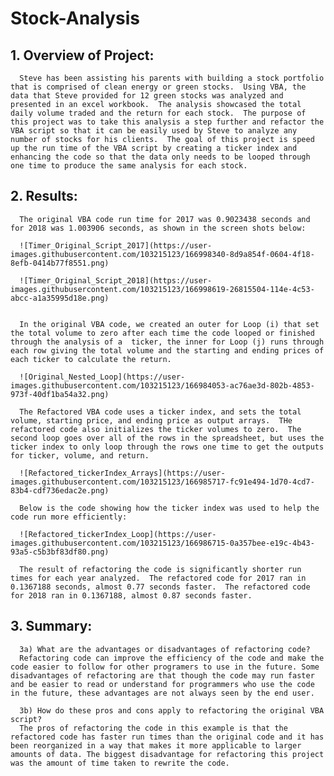 # Stock-Analysis

## 1. Overview of Project: 
      Steve has been assisting his parents with building a stock portfolio that is comprised of clean energy or green stocks.  Using VBA, the data that Steve provided for 12 green stocks was analyzed and presented in an excel workbook.  The analysis showcased the total daily volume traded and the return for each stock.  The purpose of this project was to take this analysis a step further and refactor the VBA script so that it can be easily used by Steve to analyze any number of stocks for his clients.  The goal of this project is speed up the run time of the VBA script by creating a ticker index and enhancing the code so that the data only needs to be looped through one time to produce the same analysis for each stock.   
      
## 2. Results:
      The original VBA code run time for 2017 was 0.9023438 seconds and for 2018 was 1.003906 seconds, as shown in the screen shots below: 
      
      ![Timer_Original_Script_2017](https://user-images.githubusercontent.com/103215123/166998340-8d9a854f-0604-4f18-8efb-0414b77f8551.png)

      ![Timer_Original_Script_2018](https://user-images.githubusercontent.com/103215123/166998619-26815504-114e-4c53-abcc-a1a35995d18e.png)

      
      In the original VBA code, we created an outer for Loop (i) that set the total volume to zero after each time the code looped or finished through the analysis of a  ticker, the inner for Loop (j) runs through each row giving the total volume and the starting and ending prices of each ticker to calculate the return.  
      
      ![Original_Nested_Loop](https://user-images.githubusercontent.com/103215123/166984053-ac76ae3d-802b-4853-973f-40df1ba54a32.png)
      
      The Refactored VBA code uses a ticker index, and sets the total volume, starting price, and ending price as output arrays.  THe refactored code also initializes the ticker volumes to zero.  The second loop goes over all of the rows in the spreadsheet, but uses the ticker index to only loop through the rows one time to get the outputs for ticker, volume, and return.  
      
      ![Refactored_tickerIndex_Arrays](https://user-images.githubusercontent.com/103215123/166985717-fc91e494-1d70-4cd7-83b4-cdf736edac2e.png)

      Below is the code showing how the ticker index was used to help the code run more efficiently: 
      
      ![Refactored_tickerIndex_Loop](https://user-images.githubusercontent.com/103215123/166986715-0a357bee-e19c-4b43-93a5-c5b3bf83df80.png)

      The result of refactoring the code is significantly shorter run times for each year analyzed.  The refactored code for 2017 ran in 0.1367188 seconds, almost 0.77 seconds faster.  The refactored code for 2018 ran in 0.1367188, almost 0.87 seconds faster.  
      
## 3. Summary: 
      3a) What are the advantages or disadvantages of refactoring code?
      Refactoring code can improve the efficiency of the code and make the code easier to follow for other programers to use in the future. Some disadvantages of refactoring are that though the code may run faster and be easier to read or understand for programmers who use the code in the future, these advantages are not always seen by the end user.  
      
      3b) How do these pros and cons apply to refactoring the original VBA script?
      The pros of refactoring the code in this example is that the refactored code has faster run times than the original code and it has been reorganized in a way that makes it more applicable to larger amounts of data. The biggest disadvantage for refactoring this project was the amount of time taken to rewrite the code.  
